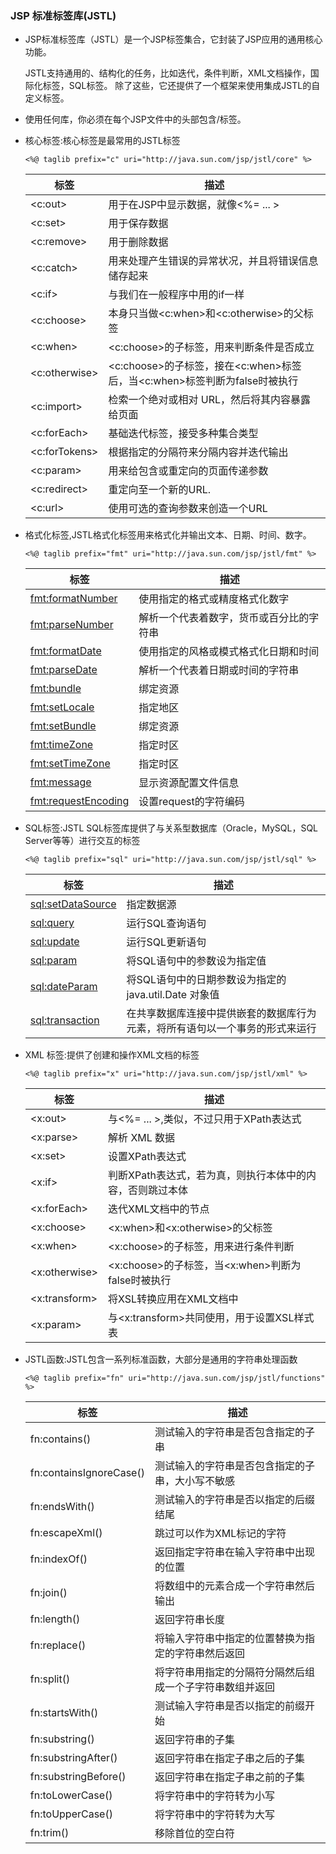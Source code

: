### JSP 标准标签库(JSTL)

* JSP标准标签库（JSTL）是一个JSP标签集合，它封装了JSP应用的通用核心功能。

   JSTL支持通用的、结构化的任务，比如迭代，条件判断，XML文档操作，国际化标签，SQL标签。 除了这些，它还提供了一个框架来使用集成JSTL的自定义标签。



* 使用任何库，你必须在每个JSP文件中的头部包含/<taglib/>标签。

* 核心标签:核心标签是最常用的JSTL标签

  ```
  <%@ taglib prefix="c" uri="http://java.sun.com/jsp/jstl/core" %>
  ```

  | 标签            | 描述                                       |
  | ------------- | ---------------------------------------- |
  | <c:out>       | 用于在JSP中显示数据，就像<%= ... >                  |
  | <c:set>       | 用于保存数据                                   |
  | <c:remove>    | 用于删除数据                                   |
  | <c:catch>     | 用来处理产生错误的异常状况，并且将错误信息储存起来                |
  | <c:if>        | 与我们在一般程序中用的if一样                          |
  | <c:choose>    | 本身只当做<c:when>和<c:otherwise>的父标签          |
  | <c:when>      | <c:choose>的子标签，用来判断条件是否成立                |
  | <c:otherwise> | <c:choose>的子标签，接在<c:when>标签后，当<c:when>标签判断为false时被执行 |
  | <c:import>    | 检索一个绝对或相对 URL，然后将其内容暴露给页面                |
  | <c:forEach>   | 基础迭代标签，接受多种集合类型                          |
  | <c:forTokens> | 根据指定的分隔符来分隔内容并迭代输出                       |
  | <c:param>     | 用来给包含或重定向的页面传递参数                         |
  | <c:redirect>  | 重定向至一个新的URL.                             |
  | <c:url>       | 使用可选的查询参数来创造一个URL                        |

* 格式化标签,JSTL格式化标签用来格式化并输出文本、日期、时间、数字。

  ```
  <%@ taglib prefix="fmt" uri="http://java.sun.com/jsp/jstl/fmt" %>
  ```
  | 标签                    | 描述                   |
  | --------------------- | -------------------- |
  | <fmt:formatNumber>    | 使用指定的格式或精度格式化数字      |
  | <fmt:parseNumber>     | 解析一个代表着数字，货币或百分比的字符串 |
  | <fmt:formatDate>      | 使用指定的风格或模式格式化日期和时间   |
  | <fmt:parseDate>       | 解析一个代表着日期或时间的字符串     |
  | <fmt:bundle>          | 绑定资源                 |
  | <fmt:setLocale>       | 指定地区                 |
  | <fmt:setBundle>       | 绑定资源                 |
  | <fmt:timeZone>        | 指定时区                 |
  | <fmt:setTimeZone>     | 指定时区                 |
  | <fmt:message>         | 显示资源配置文件信息           |
  | <fmt:requestEncoding> | 设置request的字符编码       |

* SQL标签:JSTL SQL标签库提供了与关系型数据库（Oracle，MySQL，SQL Server等等）进行交互的标签

  ```
  <%@ taglib prefix="sql" uri="http://java.sun.com/jsp/jstl/sql" %>
  ```
  | 标签                  | 描述                                     |
  | ------------------- | -------------------------------------- |
  | <sql:setDataSource> | 指定数据源                                  |
  | <sql:query>         | 运行SQL查询语句                              |
  | <sql:update>        | 运行SQL更新语句                              |
  | <sql:param>         | 将SQL语句中的参数设为指定值                        |
  | <sql:dateParam>     | 将SQL语句中的日期参数设为指定的java.util.Date 对象值    |
  | <sql:transaction>   | 在共享数据库连接中提供嵌套的数据库行为元素，将所有语句以一个事务的形式来运行 |
* XML 标签:提供了创建和操作XML文档的标签

  ```
  <%@ taglib prefix="x" uri="http://java.sun.com/jsp/jstl/xml" %>
  ```
  | 标签            | 描述                                   |
  | ------------- | ------------------------------------ |
  | <x:out>       | 与<%= ... >,类似，不过只用于XPath表达式          |
  | <x:parse>     | 解析 XML 数据                            |
  | <x:set>       | 设置XPath表达式                           |
  | <x:if>        | 判断XPath表达式，若为真，则执行本体中的内容，否则跳过本体      |
  | <x:forEach>   | 迭代XML文档中的节点                          |
  | <x:choose>    | <x:when>和<x:otherwise>的父标签           |
  | <x:when>      | <x:choose>的子标签，用来进行条件判断              |
  | <x:otherwise> | <x:choose>的子标签，当<x:when>判断为false时被执行 |
  | <x:transform> | 将XSL转换应用在XML文档中                      |
  | <x:param>     | 与<x:transform>共同使用，用于设置XSL样式表        |
* JSTL函数:JSTL包含一系列标准函数，大部分是通用的字符串处理函数

  ```
  <%@ taglib prefix="fn" uri="http://java.sun.com/jsp/jstl/functions" %>
  ```
  | 标签                      | 描述                           |
  | ----------------------- | ---------------------------- |
  | fn:contains()           | 测试输入的字符串是否包含指定的子串            |
  | fn:containsIgnoreCase() | 测试输入的字符串是否包含指定的子串，大小写不敏感     |
  | fn:endsWith()           | 测试输入的字符串是否以指定的后缀结尾           |
  | fn:escapeXml()          | 跳过可以作为XML标记的字符               |
  | fn:indexOf()            | 返回指定字符串在输入字符串中出现的位置          |
  | fn:join()               | 将数组中的元素合成一个字符串然后输出           |
  | fn:length()             | 返回字符串长度                      |
  | fn:replace()            | 将输入字符串中指定的位置替换为指定的字符串然后返回    |
  | fn:split()              | 将字符串用指定的分隔符分隔然后组成一个子字符串数组并返回 |
  | fn:startsWith()         | 测试输入字符串是否以指定的前缀开始            |
  | fn:substring()          | 返回字符串的子集                     |
  | fn:substringAfter()     | 返回字符串在指定子串之后的子集              |
  | fn:substringBefore()    | 返回字符串在指定子串之前的子集              |
  | fn:toLowerCase()        | 将字符串中的字符转为小写                 |
  | fn:toUpperCase()        | 将字符串中的字符转为大写                 |
  | fn:trim()               | 移除首位的空白符                     |

  ​

  ​

  ​

  ​
